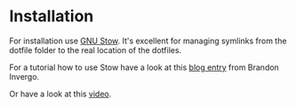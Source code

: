 Installation
============

For installation use [GNU Stow](https://www.gnu.org/software/stow/). It's excellent for managing symlinks from the
dotfile folder to the real location of the dotfiles.

For a tutorial how to use Stow have a look at this [blog entry](http://brandon.invergo.net/news/2012-05-26-using-gnu-stow-to-manage-your-dotfiles.html) from Brandon Invergo.

Or have a look at this [video](https://www.youtube.com/watch?v=zhdO46oqeRw).
